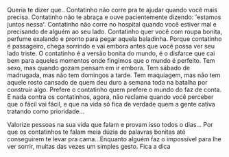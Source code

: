 Queria te dizer que..
Contatinho não corre pra te ajudar quando você mais precisa.
Contatinho não te abraça e ouve pacientemente dizendo: 'estamos juntos nessa'.
Contatinho não corre no hospital quando você estiver mal e precisando de alguém ao seu lado.
Contatinho quer você com roupa bonita, perfume exalando e pronto para pegar aquela baladinha.
Porque contatinho é passageiro, chega sorrindo e vai embora antes que você possa ver seu lado triste.
O contatinho é a versão bonita do mundo, é o disfarce que cai bem para aqueles momentos onde fingimos que o mundo é perfeito.
Tem sexo, mas quando gozam pensam em ir embora. Tem sábado de madrugada, mas não tem domingos a tarde. Tem maquiagem, mas não tem aquele rosto cansado de quem deu duro a semana toda na batalha por construir algo.
Prefere o contatinho quem prefere o mundo do faz de conta.
E nada contra os contatinhos, agora, não reclame quando você perceber que o fácil vai fácil, e que na vida só fica de verdade quem a gente cativa tratando como prioridade...

Valorize pessoas na sua vida que falam e provam isso todos o dias...
Por que os contatinhos te falam
meia dúzia de palavras bonitas até conseguirem te levar pra cama...Enquanto alguém faz o impossível para lhe ver sorrir, muitas das vezes um simples gesto.
Fica a dica

